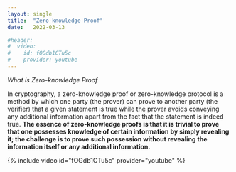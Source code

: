 ```yaml
---
layout: single
title:  "Zero-knowledge Proof"
date:   2022-03-13

#header:
#  video:
#    id: fOGdb1CTu5c
#    provider: youtube
---
```


*What is Zero-knowledge Proof*

In cryptography, a zero-knowledge proof or zero-knowledge protocol is a method by which one party (the prover) can prove to another party (the verifier) that a given statement is true while the prover avoids conveying any additional information apart from the fact that the statement is indeed true. **The essence of zero-knowledge proofs is that it is trivial to prove that one possesses knowledge of certain information by simply revealing it; the challenge is to prove such possession without revealing the information itself or any additional information.**

{% include video id="fOGdb1CTu5c" provider="youtube" %}
